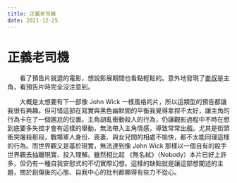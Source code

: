 ```yaml
---
title: 正義老司機
date: 2021-12-25
---
```


# 正義老司機

　　看了預告片就選的電影，想說影展期間也看點輕鬆的。意外地發現了[麥叔](https://en.wikipedia.org/wiki/Mads_Mikkelsen)是主角，看預告片時完全沒注意到。

　　大概是太想要有下一部像 John Wick 一樣風格的片，所以這類型的預告都讓我很有興趣。但可惜這部在寫實與黑色幽默間的平衡我覺得拿捏不太好，讓主角的行為卡在了一個尷尬的位置。主角胡亂衝動殺人的行為，仍讓觀影過程中不時在想到底要多失控才會有這樣的舉動，無法帶入主角情感，導致常常出戲。尤其是街頭衝突屠殺那段，戰場軍人身份、喪妻、與女兒間的相處不愉快，都不太能同理這樣的行為。而世界觀又是基於現實，無法達到像 John Wick 那樣以一個自有的殺手世界觀去抽離現實、投入理解。雖然相比起 《無名弒》（Nobody）本片已好上許多，但仍有一種自我安慰式的不切實際幻想。這樣的缺點就是讓這部想闡述的主題，關於創傷後的心態、自我中心的批判都顯得有些力不從心。
